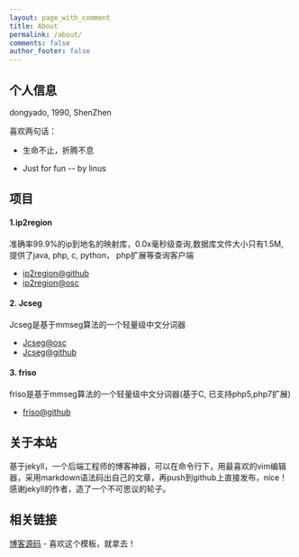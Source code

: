 ```yaml
---
layout: page_with_comment
title: About
permalink: /about/
comments: false
author_footer: false
---
```


## 个人信息

dongyado, 1990, ShenZhen

喜欢两句话：

* 生命不止，折腾不息 

* Just for fun -- by linus

## 项目

#### 1.ip2region

准确率99.9%的ip到地名的映射库，0.0x毫秒级查询,数据库文件大小只有1.5M, 提供了java, php, c, python， php扩展等查询客户端

* [ip2region@github][]
* [ip2region@osc][] 

#### 2. Jcseg

Jcseg是基于mmseg算法的一个轻量级中文分词器

* [Jcseg@osc][] 
* [Jcseg@github][] 

#### 3. friso

friso是基于mmseg算法的一个轻量级中文分词器(基于C, 已支持php5,php7扩展)

* [friso@github][] 

## 关于本站

基于jekyll，一个后端工程师的博客神器，可以在命令行下，用最喜欢的vim编辑器，采用markdown语法码出自己的文章，再push到github上直接发布，nice！感谢jekyll的作者，造了一个不可思议的轮子。

## 相关链接
[博客源码][] - 喜欢这个模板，就拿去！
 

[博客源码]: https://github.com/dongyado/dongyado.github.io
[Jcseg@github]: https://github.com/lionsoul2014/jcseg
[Jcseg@osc]: http://git.oschina.net/lionsoul/jcseg
[ip2region@github]: https://github.com/lionsoul2014/ip2region
[ip2region@osc]: http://git.oschina.net/lionsoul/ip2region
[friso@github]: https://github.com/lionsoul2014/friso
